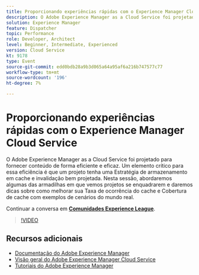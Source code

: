 ```yaml
---
title: Proporcionando experiências rápidas com o Experience Manager Cloud Service
description: O Adobe Experience Manager as a Cloud Service foi projetado para fornecer conteúdo de forma eficiente e eficaz. Um elemento crítico para essa eficiência é que um projeto tenha uma Estratégia de armazenamento em cache e invalidação bem projetada. Nesta sessão, abordaremos algumas das armadilhas em que vemos projetos se enquadrarem e daremos dicas sobre como melhorar sua Taxa de ocorrência do cache e Cobertura de cache com exemplos de cenários do mundo real.
solution: Experience Manager
feature: Dispatcher
topic: Performance
role: Developer, Architect
level: Beginner, Intermediate, Experienced
version: Cloud Service
kt: 9178
type: Event
source-git-commit: edd0bdb28a9b3d065a64a95af6a216b747577c77
workflow-type: tm+mt
source-wordcount: '196'
ht-degree: 7%

---
```


# Proporcionando experiências rápidas com o Experience Manager Cloud Service

O Adobe Experience Manager as a Cloud Service foi projetado para fornecer conteúdo de forma eficiente e eficaz. Um elemento crítico para essa eficiência é que um projeto tenha uma Estratégia de armazenamento em cache e invalidação bem projetada. Nesta sessão, abordaremos algumas das armadilhas em que vemos projetos se enquadrarem e daremos dicas sobre como melhorar sua Taxa de ocorrência do cache e Cobertura de cache com exemplos de cenários do mundo real.

Continuar a conversa em **[Comunidades Experience League](https://adobe.ly/3CUkzoB)**.

>[!VIDEO](https://video.tv.adobe.com/v/337846/?quality=12&learn=on&hidetitle=true)

## Recursos adicionais

- [Documentação do Adobe Experience Manager ](https://experienceleague.adobe.com/docs/experience-manager-cloud-service.html?lang=pt-BR)
- [Visão geral do Adobe Experience Manager Cloud Service](https://experienceleague.adobe.com/docs/experience-manager-cloud-service/overview/home.html)
- [Tutoriais do Adobe Experience Manager](https://experienceleague.adobe.com/docs/experience-manager-tutorials.html)
